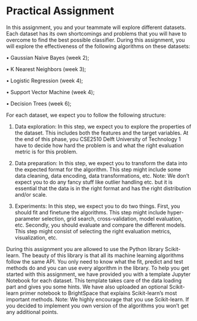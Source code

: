 # Practical Assignment

In this assignment, you and your teammate will explore different datasets. Each dataset has its own shortcomings and problems that you will have to overcome to find the best possible classifier. During this assignment, you will explore the effectiveness of the following algorithms on these datasets:

• Gaussian Naive Bayes (week 2);

• K Nearest Neighbors (week 3);

• Logistic Regression (week 4);

• Support Vector Machine (week 4);

• Decision Trees (week 6);

For each dataset, we expect you to follow the following structure:

1. Data exploration: In this step, we expect you to explore the properties of the dataset. This includes both the features and the target variables. At the end of this phase, you CSE2510 Delft University of Technology 1 have to decide how hard the problem is and what the right evaluation metric is for this problem.

2. Data preparation: In this step, we expect you to transform the data into the expected format for the algorithm. This step might include some data cleaning, data encoding,
data transformations, etc.
Note: We don’t expect you to do any fancy stuff like outlier handling etc. but it is essential that the data is in the right format and has the right distribution and/or scale.

3. Experiments: In this step, we expect you to do two things. First, you should fit and finetune the algorithms. This step might include hyper-parameter selection, grid search, cross-validation, model evaluation, etc. Secondly, you should evaluate and compare the different models. This step might consist of selecting the right evaluation metrics, visualization, etc.

During this assignment you are allowed to use the Python library Scikit-learn. The beauty of this library is that all its machine learning algorithms follow the same API. You only need to know what the fit, predict and test methods do and you can use every algorithm in the library. To help you get started with this assignment, we have provided you with a template Jupyter Notebook for each dataset. This template takes care of the data loading part and gives you some hints. We have also uploaded an optional Scikit-learn primer notebook to BrightSpace that explains Scikit-learn’s most important methods.
Note: We highly encourage that you use Scikit-learn. If you decided to implement you own version of the algorithms you won’t get any additional points.
